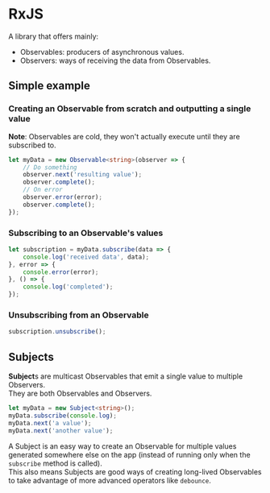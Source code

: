 # RxJS

A library that offers mainly:
- Observables: producers of asynchronous values.
- Observers: ways of receiving the data from Observables.

## Simple example

### Creating an Observable from scratch and outputting a single value

**Note**: Observables are cold, they won't actually execute until they are subscribed to.

```typescript
let myData = new Observable<string>(observer => {
    // Do something
    observer.next('resulting value');
    observer.complete();
    // On error
    observer.error(error);
    observer.complete();
});
```

### Subscribing to an Observable's values

```typescript
let subscription = myData.subscribe(data => {
    console.log('received data', data);
}, error => {
    console.error(error);
}, () => {
    console.log('completed');
});
```

### Unsubscribing from an Observable

```typescript
subscription.unsubscribe();
```

## Subjects

**Subject**s are multicast Observables that emit a single value to multiple Observers.  
They are both Observables and Observers.

```typescript
let myData = new Subject<string>();
myData.subscribe(console.log);
myData.next('a value');
myData.next('another value');
```

A Subject is an easy way to create an Observable for multiple values generated somewhere else on the app (instead of running only when the `subscribe` method is called).  
This also means Subjects are good ways of creating long-lived Observables to take advantage of more advanced operators like `debounce`.

